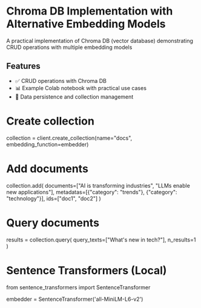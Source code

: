 # Chroma DB Implementation with Alternative Embedding Models


A practical implementation of Chroma DB (vector database) demonstrating CRUD operations with multiple embedding models

## Features
- ✅ CRUD operations with Chroma DB
- 📊 Example Colab notebook with practical use cases
- 💾 Data persistence and collection management

# Create collection
collection = client.create_collection(name="docs", embedding_function=embedder)

# Add documents
collection.add(
    documents=["AI is transforming industries", "LLMs enable new applications"],
    metadatas=[{"category": "trends"}, {"category": "technology"}],
    ids=["doc1", "doc2"]
)

# Query documents
results = collection.query(
    query_texts=["What's new in tech?"],
    n_results=1
)

# Sentence Transformers (Local)
from sentence_transformers import SentenceTransformer

embedder = SentenceTransformer('all-MiniLM-L6-v2')

